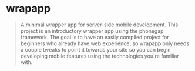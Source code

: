 # wrapapp
> A minimal wrapper app for server-side mobile development.
This project is an introductory wrapper app using the phonegap framework.  The goal is to have an easily compiled project for beginners who already have web experience, so wrapapp only needs a couple tweaks to point it towards your site so you can begin developing mobile features using the technologies you're familiar with.
